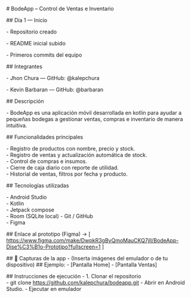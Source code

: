 \# BodeApp – Control de Ventas e Inventario



\## Día 1 — Inicio

\- Repositorio creado

\- README inicial subido

\- Primeros commits del equipo



\## Integrantes

\- Jhon Chura — GitHub: @kalepchura

\- Kevin Barbaran — GitHub: @barbaran

\## Descripción

\- BodeApp es una aplicación móvil desarrollada en kotlin para ayudar a pequeñas bodegas a gestionar ventas, compras e inventario de manera intuitiva.  

\## Funcionalidades principales

\- Registro de productos con nombre, precio y stock.  
\- Registro de ventas y actualización automática de stock.  
\- Control de compras e insumos.  
\- Cierre de caja diario con reporte de utilidad.  
\- Historial de ventas, filtros por fecha y producto.  

\## Tecnologías utilizadas

\- Android Studio  
\- Kotlin  
\- Jetpack compose  
\- Room (SQLite local)
\- Git / GitHub  
\- Figma

\## Enlace al prototipo (Figma)
\-> [ https://www.figma.com/make/DwpkR3gByQmoMauCKQ7jll/BodeApp-Dise%C3%B1o-Prototipo?fullscreen=1 ]

\## 🧾 Capturas de la app
\- (Inserta imágenes del emulador o de tu dispositivo)
\## Ejemplo:
\- [Pantalla Home]
\- [Pantalla Ventas]

\## Instrucciones de ejecución
\- 1. Clonar el repositorio  
\- git clone https://github.com/kalepchura/bodeapp.git
\- Abrir en Android Studio.
\- Ejecutar en emulador
